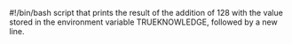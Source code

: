 #!/bin/bash
script that prints the result of the addition of 128 with the value stored in the environment variable TRUEKNOWLEDGE, followed by a new line.
